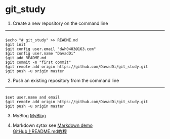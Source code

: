 # git_study

1. Create a new repository on the command line
-----------------------------------------------

###
    $echo "# git_study" >> README.md
    $git init
    $git config user.email "dwh0403@163.com"
    $git config user.name "DavadDi"
    $git add README.md
    $git commit -m "first commit"
    $git remote add origin https://github.com/DavadDi/git_study.git
    $git push -u origin master

2. Push an existing repository from the command line
------------------------------------------------------

###
    $set user.name and email
    $git remote add origin https://github.com/DavadDi/git_study.git
    $git push -u origin master



3. MyBlog
[MyBlog](http://www.do1618.com)<br/>


4. Markdown sytax see
[Markdown demo](https://github.com/guoyunsky/Markdown-Chinese-Demo.git)<br/>
[GitHub上README.md教程](http://blog.csdn.net/kaitiren/article/details/38513715)<br/>
